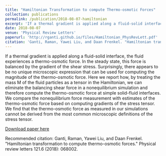 ```yaml
---
title: "Hamiltonian Transformation to compute Thermo-osmotic Forces"
collection: publications
permalink: /publication/2018-08-07-hamiltonian
excerpt: 'If a thermal gradient is applied along a fluid-solid interface, the fluid experiences a thermo-osmotic force. In the steady state, this force is balanced by the gradient of the shear stress. Surprisingly, there appears to be no unique microscopic expression that can be used for computing the magnitude of the thermo-osmotic force. Here we report how, by treating the mass M of the fluid particles as a tensor in the Hamiltonian, we can eliminate the balancing shear force in a nonequilibrium simulation and therefore compute the thermo-osmotic force at simple solid-fluid interfaces. We compare the nonequilibrium force measurement with estimates of the thermo-osmotic force based on computing gradients of the stress tensor. We find that the thermo-osmotic force as measured in our simulations cannot be derived from the most common microscopic definitions of the stress tensor.'
date: 2018-08-07
venue: 'Physical Review Letters'
paperurl: 'http://rganti.github.io/files/Hamiltonian_PhysRevLett.pdf'
citation: 'Ganti, Raman, Yawei Liu, and Daan Frenkel. "Hamiltonian transformation to compute thermo-osmotic forces." Physical review letters 121.6 (2018): 068002.'
---
```

If a thermal gradient is applied along a fluid-solid interface, the fluid experiences a thermo-osmotic force. In the steady state, this force is balanced by the gradient of the shear stress. Surprisingly, there appears to be no unique microscopic expression that can be used for computing the magnitude of the thermo-osmotic force. Here we report how, by treating the mass M of the fluid particles as a tensor in the Hamiltonian, we can eliminate the balancing shear force in a nonequilibrium simulation and therefore compute the thermo-osmotic force at simple solid-fluid interfaces. We compare the nonequilibrium force measurement with estimates of the thermo-osmotic force based on computing gradients of the stress tensor. We find that the thermo-osmotic force as measured in our simulations cannot be derived from the most common microscopic definitions of the stress tensor.

[Download paper here](http://rganti.github.io/files/Hamiltonian_PhysRevLett.pdf)

Recommended citation: Ganti, Raman, Yawei Liu, and Daan Frenkel. "Hamiltonian transformation to compute thermo-osmotic forces." Physical review letters 121.6 (2018): 068002.